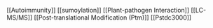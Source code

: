 [[Autoimmunity]]
[[sumoylation]]
[[Plant-pathogen Interaction]]
[[LC-MS/MS]]
[[Post-translational Modification (Ptm)]]
[[Pstdc3000]]
